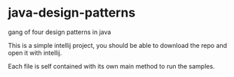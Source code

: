 # java-design-patterns
gang of four design patterns in java

This is a simple intellij project, you should be able to download the repo and open it with intellij.

Each file is self contained with its own main method to run the samples.
